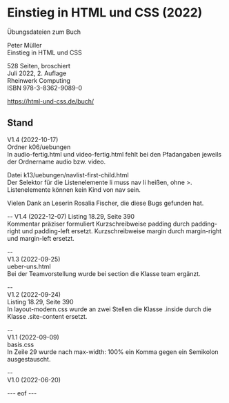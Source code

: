 # Einstieg in HTML und CSS (2022)

Übungsdateien zum Buch

Peter Müller    
Einstieg in HTML und CSS

528 Seiten, broschiert    
Juli 2022, 2. Auflage    
Rheinwerk Computing    
ISBN 978-3-8362-9089-0

https://html-und-css.de/buch/

## Stand
V1.4 (2022-10-17)     
Ordner k06/uebungen    
In audio-fertig.html und video-fertig.html fehlt bei den Pfadangaben jeweils
der Ordnername audio bzw. video. 

Datei k13/uebungen/navlist-first-child.html  
Der Selektor für die Listenelemente li muss nav li heißen, ohne >. 
Listenelemente können kein Kind von nav sein.  

Vielen Dank an Leserin Rosalia Fischer, die diese Bugs gefunden hat.  

--
V1.4 (2022-12-07)
Listing 18.29, Seite 390    
Kommentar präziser formuliert 
Kurzschreibweise padding durch padding-right und padding-left ersetzt. 
Kurzschreibweise margin durch margin-right und margin-left ersetzt. 

--    
V1.3 (2022-09-25)    
ueber-uns.html    
Bei der Teamvorstellung wurde bei section die Klasse team ergänzt. 

--      
V1.2 (2022-09-24)     
Listing 18.29, Seite 390    
In layout-modern.css wurde an zwei Stellen die Klasse .inside 
durch die Klasse .site-content ersetzt.  

--    
V1.1 (2022-09-09)      
basis.css     
In Zeile 29 wurde nach max-width: 100% ein Komma gegen ein Semikolon ausgestauscht. 

--    
V1.0 (2022-06-20)
    
--- eof ---